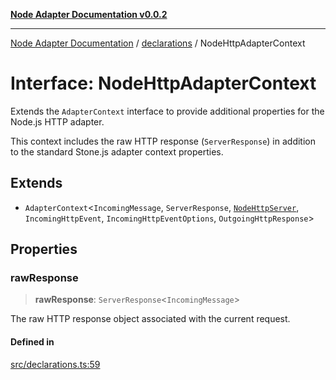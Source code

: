 [**Node Adapter Documentation v0.0.2**](../../README.md)

***

[Node Adapter Documentation](../../modules.md) / [declarations](../README.md) / NodeHttpAdapterContext

# Interface: NodeHttpAdapterContext

Extends the `AdapterContext` interface to provide additional properties for the Node.js HTTP adapter.

This context includes the raw HTTP response (`ServerResponse`) in addition to the standard
Stone.js adapter context properties.

## Extends

- `AdapterContext`\<`IncomingMessage`, `ServerResponse`, [`NodeHttpServer`](../type-aliases/NodeHttpServer.md), `IncomingHttpEvent`, `IncomingHttpEventOptions`, `OutgoingHttpResponse`\>

## Properties

### rawResponse

> **rawResponse**: `ServerResponse`\<`IncomingMessage`\>

The raw HTTP response object associated with the current request.

#### Defined in

[src/declarations.ts:59](https://github.com/stonemjs/node-adapter/blob/3c6d11fbb2b43efd2628228369562f77db66c88f/src/declarations.ts#L59)
